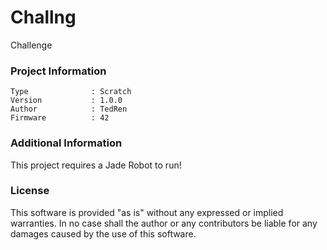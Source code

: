 Challng
================

Challenge

### Project Information
```
Type              : Scratch
Version           : 1.0.0
Author            : TedRen
Firmware          : 42
```

### Additional Information
This project requires a Jade Robot to run!

### License
This software is provided "as is" without any expressed or implied warranties.  In no case shall the author or any contributors be liable for any damages caused by the use of this software.

